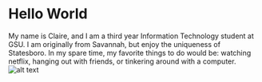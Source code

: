 # Hello World
My name is Claire, and I am a third year Information Technology student at GSU. I am originally from Savannah, but enjoy the uniqueness of  Statesboro. In my spare time, my favorite things to do would be: watching netflix, hanging out with friends, or tinkering around with a computer.
              ![alt text](https://raw.githubusercontent.com/claireshatto/hello-world/master/claire_profile_pic1.png)

